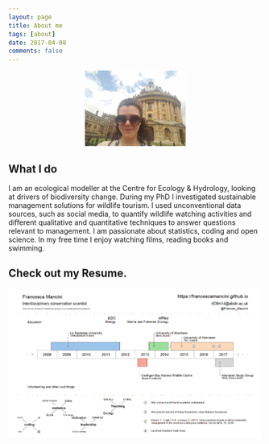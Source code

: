 ```yaml
---
layout: page
title: About me
tags: [about]
date: 2017-04-08
comments: false
---
```

    
<center><img src="../assets/img/20160626_123759.jpg" style="width: 200px;"/></center>

## What I do
I am an ecological modeller at the Centre for Ecology & Hydrology, looking at drivers of biodiversity change. During my PhD I investigated sustainable management solutions for wildlife tourism.
I used unconventional data sources, such as social media, to quantify wildlife watching activities and different qualitative and quantitative techniques to answer questions relevant to management.
I am passionate about statistics, coding and open science. 
In my free time I enjoy watching films, reading books and swimming.

## Check out my Resume.

<center><img src="https://github.com/FrancescaMancini/Resume/blob/master/Resume.png?raw=true" style="width: 2000px;"/></center>
